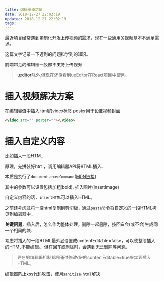```yaml
---
title: 编辑器掉坑记
date: 2018-12-27 22:02:19
updated: 2018-12-27 22:02:19
tags:
---
```



最近项目经常遇到定制化开发上传视频的需求，现在一些通用的视频基本不满足需求。

这篇文字记录一下遇到的问题和学到的知识。

前端常见的编辑器一般都不支持上传视频
>[ueditor](https://github.com/fex-team/ueditor)除外,但现在还没看到ueEditor在React项目中使用。

# 插入视频解决方案

在编辑器值中插入html的video标签
poster用于设置视频封面

```html
<video src="" poster=""></video>

```

# 插入自定义内容

比如插入一段HTML

原理，先拼装好html，调用编辑器API将HTML插入。

本质是执行了`document.execCommand`([MDN链接](https://developer.mozilla.org/zh-CN/docs/Web/API/Document/execCommand))

其中的参数可以设置包括加粗(bold), 插入图片(insertImage)

自定义内容的话，`insertHTML`可以插入HTML。

之前还考虑过将一段html复制到剪切板，通过`paste`命令将自定义的一段HTML拷贝到编辑器中。

**关键问题**，插入后，怎么作为整体处理，删除一起删除，按回车会(或不会)生成同一个相同的块.

考虑将插入的一段HTML最外层设置成contentEditable=false，可以使整段插入的HTML不能编辑。
但在回车或删除时，会遇到无法删除等问题。

> 现在的编辑器机制都是通过修改div的contentEditable=true来实现插入HTML。

编辑器防止xss代码攻击，使用[`sanitize-html`](https://www.npmjs.com/package/sanitize-html)解决
